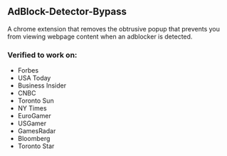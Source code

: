 ## AdBlock-Detector-Bypass

A chrome extension that removes the obtrusive popup that prevents you from viewing webpage content when an adblocker is detected.

### Verified to work on:
- Forbes
- USA Today
- Business Insider
- CNBC
- Toronto Sun
- NY Times
- EuroGamer
- USGamer
- GamesRadar
- Bloomberg
- Toronto Star